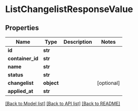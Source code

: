 # ListChangelistResponseValue

## Properties
Name | Type | Description | Notes
------------ | ------------- | ------------- | -------------
**id** | **str** |  | 
**container_id** | **str** |  | 
**name** | **str** |  | 
**status** | **str** |  | 
**changelist** | **object** |  | [optional] 
**applied_at** | **str** |  | 

[[Back to Model list]](../README.md#documentation-for-models) [[Back to API list]](../README.md#documentation-for-api-endpoints) [[Back to README]](../README.md)

